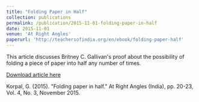 ```yaml
---
title: "Folding Paper in Half"
collection: publications
permalink: /publication/2015-11-01-folding-paper-in-half
date: 2015-11-01
venue: 'At Right Angles'
paperurl: 'http://teachersofindia.org/en/ebook/folding-paper-half'
---
```

This article discusses Britney C. Gallivan's proof about the possibility of folding a piece of paper into half any number of times.

[Download article here](http://gkorpal.github.io/files/folding_paper_in_half.pdf)

Korpal, G. (2015). "Folding paper in half." At Right Angles (India), pp. 20-23, Vol. 4, No. 3, November 2015.
